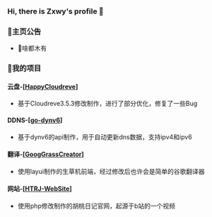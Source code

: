 ### Hi, there is Zxwy's profile 👋
<!--
### 😅个人简介
+ 2021年始于为与好友分享文件搭建网盘，踏上了开发之路
+ 2021年第一次接触linux服务器，白嫖euserv德鸡
+ 2022年使用开源程序搭建自己的小站，创建此号存储静态文件
+ 2022年jsdelivr在中国大陆被屏蔽，关停网站一段时间
+ 2023年使用backblaze+gcore搭建自己的cdn静态仓库
+ 2023年正式学习编程，目标html、php、golang
+ ......
-->
### 📃主页公告
+ 🤔啥都木有
### 🧱我的项目
#### 云盘-[[HappyCloudreve](https://github.com/ZxwyWebSite/HappyCloudreve)]
+ 基于Cloudreve3.5.3修改制作，进行了部分优化，修复了一些Bug
#### DDNS-[[go-dynv6](https://github.com/ZxwyWebSite/go-dynv6)]
+ 基于dynv6的api制作，用于自动更新dns数据，支持ipv4和ipv6
#### 翻译-[[GoogGrassCreator](https://github.com/ZxwyWebSite/GoogGrassCreator)]
+ 使用layui制作的生草机前端，经过修改后也许会是简单的谷歌翻译器
#### 网站-[[HTRJ-WebSite](https://github.com/ZxwyWebSite/HTRJ-WebSite)]
+ 使用php修改制作的胡桃日记官网，起源于b站的一个视频
<!--
### 🎯其它记录
\> 2023-03-15
+ 升级本地服务器配置（*.zxwy.ml）
+ cpu_g3260，mem_ddr3-1333-2g*2，disk_120g-ssd，net_cmcc-ipv6

### 我的站点
+ zxwy.tk —— 国外的euserv主服务器，使用cloudflarecdn
+ zxwy.ml —— 国内的2c4g本地服务器，ipv6only
+ zxwy.cf —— 国内的2c4g本地服务器，使用cloudflarecdn
+ zw-cdn.tk —— backblaze静态仓库，使用gcorecdn

### 📃任务队列
+ 视频站将于2022年底开站

**ZxwyWebSite/zxwywebsite** is a ✨ _special_ ✨ repository because its `README.md` (this file) appears on your GitHub profile.

Here are some ideas to get you started:

- 🔭 I’m currently working on ...
- 🌱 I’m currently learning ...
- 👯 I’m looking to collaborate on ...
- 🤔 I’m looking for help with ...
- 💬 Ask me about ...
- 📫 How to reach me: ...
- 😄 Pronouns: ...
- ⚡ Fun fact: ...
-->
